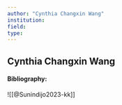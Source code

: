 ```yaml
---
author: "Cynthia Changxin Wang"
institution:
field:
type:
---
```


## Cynthia Changxin Wang
#### Bibliography:

![[@Sunindijo2023-kk]]